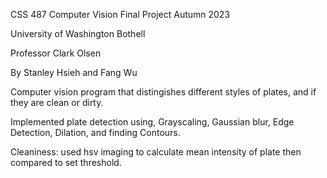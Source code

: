 CSS 487 Computer Vision Final Project Autumn 2023

University of Washington Bothell

Professor Clark Olsen

By Stanley Hsieh and Fang Wu



Computer vision program that distingishes different styles of plates, and if they are clean or dirty.

Implemented plate detection using, Grayscaling, Gaussian blur, Edge Detection, Dilation, and finding Contours.

Cleaniness: used hsv imaging to calculate mean intensity of plate then compared to set threshold.
